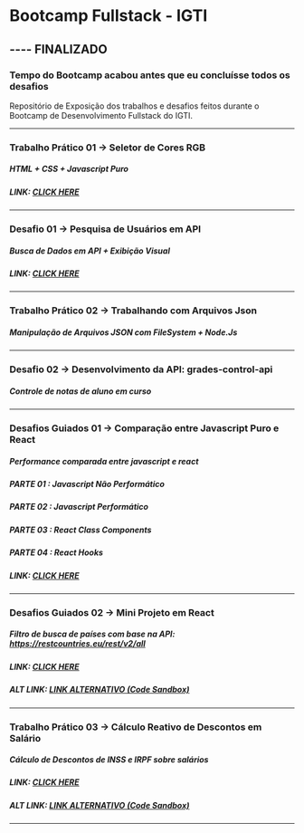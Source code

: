 # Bootcamp Fullstack - IGTI

## ---- FINALIZADO 
### Tempo do Bootcamp acabou antes que eu concluísse todos os desafios

Repositório de Exposição dos trabalhos e desafios feitos durante o Bootcamp de Desenvolvimento Fullstack do IGTI.


--------------------------------------------------
### Trabalho Prático 01 -> Seletor de Cores RGB
##### HTML + CSS + Javascript Puro
##### LINK: <a href="http://ramonmatos.epizy.com/" target="_blank">CLICK HERE</a>


--------------------------------------------------
### Desafio 01 -> Pesquisa de Usuários em API
##### Busca de Dados em API + Exibição Visual
##### LINK: <a href="http://ramonmatos.epizy.com/" target="_blank">CLICK HERE</a>


--------------------------------------------------
### Trabalho Prático 02 -> Trabalhando com Arquivos Json
##### Manipulação de Arquivos JSON com FileSystem + Node.Js


--------------------------------------------------
### Desafio 02 -> Desenvolvimento da API: grades-control-api 
##### Controle de notas de aluno em curso


--------------------------------------------------
### Desafios Guiados 01 -> Comparação entre Javascript Puro e React
##### Performance comparada entre javascript e react
##### PARTE 01 : Javascript Não Performático
##### PARTE 02 : Javascript Performático
##### PARTE 03 : React Class Components
##### PARTE 04 : React Hooks
##### LINK: <a href="http://ramonmatos.epizy.com/" target="_blank">CLICK HERE</a>


--------------------------------------------------
### Desafios Guiados 02 -> Mini Projeto em React
##### Filtro de busca de países com base na API: https://restcountries.eu/rest/v2/all
##### LINK: <a href="http://ramonmatos.epizy.com/" target="_blank">CLICK HERE</a>
##### ALT LINK: <a href="https://codesandbox.io/s/keen-wozniak-ivjgt?file=/src/App.js" target="_blank">LINK ALTERNATIVO (Code Sandbox)</a>


--------------------------------------------------
### Trabalho Prático 03 -> Cálculo Reativo de Descontos em Salário
##### Cálculo de Descontos de INSS e IRPF sobre salários
##### LINK: <a href="http://ramonmatos.epizy.com/" target="_blank">CLICK HERE</a>
##### ALT LINK: <a href="https://codesandbox.io/s/optimistic-lumiere-6ff18?file=/src/App.js" target="_blank">LINK ALTERNATIVO (Code Sandbox)</a>


--------------------------------------------------
